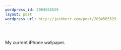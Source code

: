 ```yaml
--- 
wordpress_id: 2094565529
layout: post
wordpress_url: http://joshkerr.com/post/2094565529
---
```

<img src="http://joshkerr.tumblr.com/photo/1280/2094565529/1/tumblr_lcx99lO41u1qz9lkr" alt=""/><br/><br/><p>My current iPhone wallpaper.</p>
